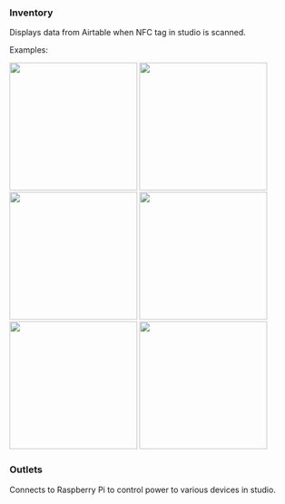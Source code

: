 ### Inventory

Displays data from Airtable when NFC tag in studio is scanned.

Examples:

<img width="225" src="https://github.com/fcc-lol/studio-infra/assets/29989813/227579c8-315e-4a73-a55f-2b138dfcba0a">
<img width="225" src="https://github.com/fcc-lol/studio-infra/assets/29989813/5062ffe3-36c0-49c6-a2d3-af5533cb387a">
<img width="225" src="https://github.com/fcc-lol/studio-infra/assets/29989813/77c15a4e-9e98-4391-9767-479b08dd32df">

<img width="225" src="https://github.com/fcc-lol/studio-infra/assets/29989813/eb307176-2c68-413f-aa89-30c3b28f4a5e">
<img width="225" src="https://github.com/fcc-lol/studio-infra/assets/29989813/9b1577e5-05a0-47c8-8f42-97d0e0a6099c">
<img width="225" src="https://github.com/fcc-lol/studio-infra/assets/29989813/c004bf38-d509-4c99-96fc-495fa2185961">


### Outlets

Connects to Raspberry Pi to control power to various devices in studio.
